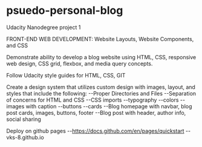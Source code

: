 # psuedo-personal-blog
Udacity Nanodegree project 1

FRONT-END WEB
DEVELOPMENT:
Website Layouts, Website
Components, and CSS

Demonstrate ability to develop a blog website using HTML, CSS, responsive web design, CSS grid, flexbox, and media query concepts.

Follow Udacity style guides for HTML, CSS, GIT

Create a design system that utilizes custom design with images, layout, and styles that include the following:
--Proper Directories and Files
--Separation of concerns for HTML and CSS
--CSS imports
--typography 
--colors
--images with caption
--buttons
--cards
--Blog homepage with navbar, blog post cards, images, buttons, footer
--Blog post with header, author info, social sharing

Deploy on github pages 
--https://docs.github.com/en/pages/quickstart
--vks-8.github.io

